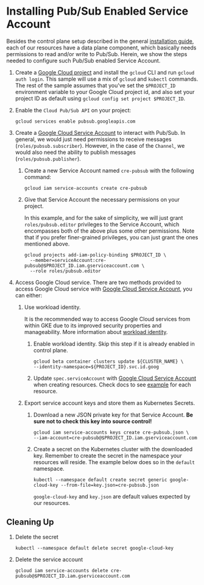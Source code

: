 # Installing Pub/Sub Enabled Service Account

Besides the control plane setup described in the general
[installation guide](./install-knative-gcp.md), each of our resources have a
data plane component, which basically needs permissions to read and/or write to
Pub/Sub. Herein, we show the steps needed to configure such Pub/Sub enabled
Service Account.

1.  Create a
    [Google Cloud project](https://cloud.google.com/resource-manager/docs/creating-managing-projects)
    and install the `gcloud` CLI and run `gcloud auth login`. This sample will
    use a mix of `gcloud` and `kubectl` commands. The rest of the sample assumes
    that you've set the `$PROJECT_ID` environment variable to your Google Cloud
    project id, and also set your project ID as default using
    `gcloud config set project $PROJECT_ID`.

1.  Enable the `Cloud Pub/Sub API` on your project:

    ```shell
    gcloud services enable pubsub.googleapis.com
    ```

1.  Create a
    [Google Cloud Service Account](https://console.cloud.google.com/iam-admin/serviceaccounts/project)
    to interact with Pub/Sub. In general, we would just need permissions to
    receive messages (`roles/pubsub.subscriber`). However, in the case of the
    `Channel`, we would also need the ability to publish messages
    (`roles/pubsub.publisher`).

    1.  Create a new Service Account named `cre-pubsub` with the following
        command:

        ```shell
        gcloud iam service-accounts create cre-pubsub
        ```

    1.  Give that Service Account the necessary permissions on your project.

        In this example, and for the sake of simplicity, we will just grant
        `roles/pubsub.editor` privileges to the Service Account, which
        encompasses both of the above plus some other permissions. Note that if
        you prefer finer-grained privileges, you can just grant the ones
        mentioned above.

        ```shell
        gcloud projects add-iam-policy-binding $PROJECT_ID \
          --member=serviceAccount:cre-pubsub@$PROJECT_ID.iam.gserviceaccount.com \
          --role roles/pubsub.editor
        ```
1. Access Google Cloud service. There are two methods provided to access 
    Google Cloud service with [Google Cloud Service Account](https://console.cloud.google.com/iam-admin/serviceaccounts/project),
    you can either:
    1. Use workload identity.
     
        It is the recommended way to access Google Cloud services from within GKE due to its improved security properties and 
        manageability. More information about [workload identity](https://cloud.google.com/kubernetes-engine/docs/how-to/workload-identity). 
        
        1. Enable workload identity. Skip this step if it is already enabled in control plane.
            ```shell
           gcloud beta container clusters update ${CLUSTER_NAME} \
            --identity-namespace=${PROJECT_ID}.svc.id.goog
           ``` 
        1. Update `spec.serviceAccount` with [Google Cloud Service Account](https://console.cloud.google.com/iam-admin/serviceaccounts/project)
         when creating resources. Check docs to see [example](https://github.com/google/knative-gcp/tree/master/docs/examples) for each resource.
    1. Export service account keys and store them as Kubernetes Secrets.
    
        1.  Download a new JSON private key for that Service Account. **Be sure not
        to check this key into source control!**

            ```shell
            gcloud iam service-accounts keys create cre-pubsub.json \
            --iam-account=cre-pubsub@$PROJECT_ID.iam.gserviceaccount.com
            ```
        1.  Create a secret on the Kubernetes cluster with the downloaded key.
        Remember to create the secret in the namespace your resources will
        reside. The example below does so in the `default` namespace.

            ```shell
            kubectl --namespace default create secret generic google-cloud-key --from-file=key.json=cre-pubsub.json
            ```
    
            `google-cloud-key` and `key.json` are default values expected by our
            resources.

## Cleaning Up

1. Delete the secret

   ```shell
   kubectl --namespace default delete secret google-cloud-key
   ```

1. Delete the service account

   ```shell
   gcloud iam service-accounts delete cre-pubsub@$PROJECT_ID.iam.gserviceaccount.com
   ```
